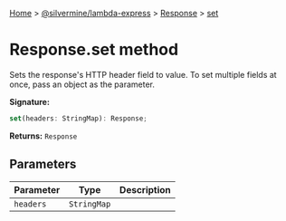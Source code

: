 [Home](./index) &gt; [@silvermine/lambda-express](./lambda-express.md) &gt; [Response](./lambda-express.response.md) &gt; [set](./lambda-express.response.set.md)

# Response.set method

Sets the response's HTTP header field to value. To set multiple fields at once, pass an object as the parameter.

**Signature:**
```javascript
set(headers: StringMap): Response;
```
**Returns:** `Response`

## Parameters

|  Parameter | Type | Description |
|  --- | --- | --- |
|  `headers` | `StringMap` |  |

